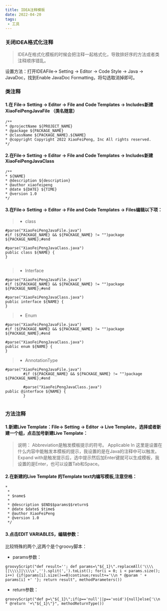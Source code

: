 ```yaml
---
title: IDEA注释模板
date: 2022-04-20
tags:
 - 工具
---
```


### 关闭IDEA格式化注释
>IDEA在格式化模板的时候会把注释一起格式化，导致排好序的方法或者类注释顺序错乱。

设置方法：打开IDEAFile-> Setting -> Editor -> Code Style -> Java -> JavaDoc，找到Enable JavaDoc Formatting，将勾选取消掉即可。


### 类注释
#### 1.在 File-> Setting -> Editor -> File and Code Templates -> Includes新建 XiaoFeiPengJavaFile （类名随意）
```shell
/**
* @projectName ${PROJECT_NAME}
* @package ${PACKAGE_NAME}
* @className ${PACKAGE_NAME}.${NAME}
* @copyright Copyright 2022 XiaoFeiPeng, Inc All rights reserved.
*/

```
#### 2.在File-> Setting -> Editor -> File and Code Templates -> Includes新建XiaoFeiPengJavaClass

```shell
/**
* ${NAME}
* @description ${description}
* @author xiaofeipeng
* @date ${DATE} ${TIME}
* @version 1.0
*/

```
#### 3.在File-> Setting -> Editor -> File and Code Templates -> Files编辑以下项：

> * class
```shell
#parse("XiaoFeiPengJavaFile.java")
#if (${PACKAGE_NAME} && ${PACKAGE_NAME} != "")package ${PACKAGE_NAME};#end

#parse("XiaoFeiPengJavaClass.java")
public class ${NAME} {
}


```
> * Interface
```shell
#parse("XiaoFeiPengJavaFile.java")
#if (${PACKAGE_NAME} && ${PACKAGE_NAME} != "")package ${PACKAGE_NAME};#end

#parse("XiaoFeiPengJavaClass.java")
public interface ${NAME} {
}

```
> * Enum
```shell
#parse("XiaoFeiPengJavaFile.java")
#if (${PACKAGE_NAME} && ${PACKAGE_NAME} != "")package ${PACKAGE_NAME};#end

#parse("XiaoFeiPengJavaClass.java")
public enum ${NAME} {
}

```
> * AnnotationType
```
#parse("XiaoFeiPengJavaFile.java")
        #if (${PACKAGE_NAME} && ${PACKAGE_NAME} != "")package ${PACKAGE_NAME};#end

        #parse("XiaoFeiPengJavaClass.java")
public @interface ${NAME} {
        }


```

### 方法注释
#### 1.新建Live Template：File-> Setting -> Editor -> Live Template，选择或者新建一个组，点击加号新建Live Template：
>说明：
Abbreviation是触发模板提示的符号。
Applicable In 这里是设置在什么内容中能触发本模板的提示，我设置的是在Java的注释中可以触发。
Expand with是触发提示后，选中提示然后加Enter键就可以生成模板，我设置的是Enter，也可以设置Tab和Space。

#### 2.在新建的Live Template 的Template text内编写模板,注意空格：
```shell
*
 * 
 * $name$  
 *
 * @description $END$$params$$return$
 * @date $date$ $time$
 * @author XiaoFeiPeng
 * @version 1.0 
 */

```

#### 3.点击EDIT VARIABLES，编辑参数：

比较特殊的两个,这两个是个groovy脚本：

* params参数：
```shell
groovyScript("def result=''; def params=\"${_1}\".replaceAll('\\\\[|\\\\]|\\\\s','').split(',').toList(); for(i = 0; i < params.size(); i++) {if(params[i].size()==0)continue;result+='\\n * @param ' + params[i] +' '}; return result", methodParameters())

```

* return参数：
```shell
groovyScript("def p=\"${_1}\";if(p=='null'||p=='void'){null}else{'\\n * @return '+\"${_1}\"}", methodReturnType())
```
